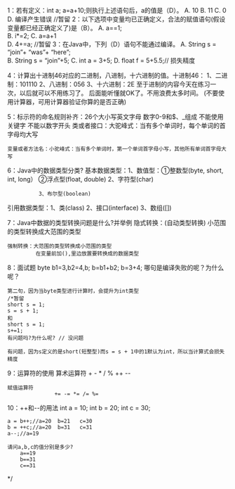 1：若有定义：int a;  a=a+10;则执行上述语句后，a的值是（D）。
A.   10
B.   11
C.   0
D.   编译产生错误
//暂留
2：以下选项中变量均已正确定义，合法的赋值语句(假设变量都已经正确定义了)是（B）。
A.   a==1;                 
B.   i*=2;
C.   a=a+1                      
D.   4+=a;
//暂留
3：在Java中，下列（D）语句不能通过编译。
A.   String s = “join”+ “was”+ “here”;                
B.   String s = “join”+5;
C.   int a = 3+5;
D.   float f = 5+5.5;// 损失精度

4：计算出十进制46对应的二进制，八进制，十六进制的值。十进制46：
1、二进制：101110
2、八进制：056
3、十六进制：2E
至于进制的内容今天在练习一次，以后就可以不用练习了。
后面能听懂就OK了。不用浪费太多时间。
(不要使用计算器，可用计算器验证你算的是否正确)

5：标示符的命名规则补齐：26个大小写英文字母 数字0-9和$、_组成
                         不能使用关键字
                         不能以数字开头
	类或者接口：大驼峰式：当有多个单词时，每个单词的首字母均大写

	变量或者方法名：小驼峰式：当有多个单词时，第一个单词首字母小写，其他所有单词首字母大写

6：Java中的数据类型分类?
基本数据类型：1、数值型：①整数型(byte, short, int, long）
                      ②浮点型(float, double)
              2、字符型(char)
              
              3、布尔型(boolean)

引用数据类型：1、类(class)
            2、接口(interface)
            3、数组([])

7：Java中数据的类型转换问题是什么?并举例
	隐式转换：(自动类型转换)
             小范围的类型转换成大范围的类型
		
	强制转换：大范围的类型转换成小范围的类型
             在变量前加(),里边放置要转换成的数据类型


8：面试题
	byte b1=3,b2=4,b;
	b=b1+b2;
	b=3+4;
	哪句是编译失败的呢？为什么呢？
     
    第二句，因为当byte类型进行计算时，会提升为int类型
    /*暂留
	short s = 1;
	s = s + 1;
	和
	short s = 1;
	s+=1;
	有问题吗?为什么呢? // 没问题

    有问题，因为s定义的是short(短整型)而s = s + 1中的1默认为int，所以当计算式会损失精度

9：运算符的使用
	算术运算符
                   + - * / % ++ --

	赋值运算符
                   += -= *= /= %=  

10：++和--的用法
	int a = 10;
	int b = 20;
	int c = 30;

	a = b++;//a=20  b=21   c=30
	b = ++c;//a=20  b=31   c=31
	a--;//a=19

	请问a,b,c的值分别是多少?
        a==19
        b==31
        c==31
*/